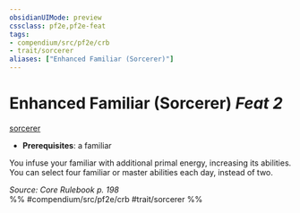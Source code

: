 ```yaml
---
obsidianUIMode: preview
cssclass: pf2e,pf2e-feat
tags:
- compendium/src/pf2e/crb
- trait/sorcerer
aliases: ["Enhanced Familiar (Sorcerer)"]
---
```

# Enhanced Familiar (Sorcerer)  *Feat 2*  
[sorcerer](../../Rules/traits/sorcerer.md)  

- **Prerequisites**: a familiar

You infuse your familiar with additional primal energy, increasing its abilities. You can select four familiar or master abilities each day, instead of two.

*Source: Core Rulebook p. 198*  
%% #compendium/src/pf2e/crb #trait/sorcerer %%